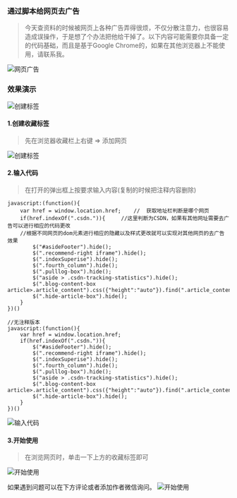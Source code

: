 <!--
 * @Author: 柯军
 * @Date: 2019-08-14 18:43:25
 * @Description: 
 -->
### 通过脚本给网页去广告
> 今天查资料的时候被网页上各种广告弄得很烦，不仅分散注意力，也很容易造成误操作，于是想了个办法把他给干掉了。以下内容可能需要你具备一定的代码基础，而且是基于Google Chrome的，如果在其他浏览器上不能使用，请联系我。

![网页广告](https://arthaskj.github.io/Photo/20190218/3.png)

### 效果演示
![创建标签](https://arthaskj.github.io/Photo/20190218/g1.gif)

#### 1.创建收藏标签
> 先在浏览器收藏栏上右键 => 添加网页

![创建标签](https://arthaskj.github.io/Photo/20190218/1.png)

#### 2.输入代码
> 在打开的弹出框上按要求输入内容(复制的时候把注释内容删除)

```
javascript:(function(){
	var href = window.location.href;	//	获取地址栏判断是哪个网页
	if(href.indexOf(".csdn.")){		//这里判断为CSDN，如果有其他网址需要去广告可以进行相应的代码更改
	//根据不同网页的dom元素进行相应的隐藏以及样式更改就可以实现对其他网页的去广告效果
		$("#asideFooter").hide();
		$(".recommend-right iframe").hide();
		$(".indexSuperise").hide();
		$(".fourth_column").hide();
		$(".pulllog-box").hide();
		$("aside > .csdn-tracking-statistics").hide();
		$(".blog-content-box  article>.article_content").css({"height":"auto"}).find(".article_content").css({"height":"auto"});
		$(".hide-article-box").hide();
	}  
})()

//无注释版本
javascript:(function(){
	var href = window.location.href;
	if(href.indexOf(".csdn.")){		
		$("#asideFooter").hide();
		$(".recommend-right iframe").hide();
		$(".indexSuperise").hide();
		$(".fourth_column").hide();
		$(".pulllog-box").hide();
		$("aside > .csdn-tracking-statistics").hide();
		$(".blog-content-box  article>.article_content").css({"height":"auto"}).find(".article_content").css({"height":"auto"});
		$(".hide-article-box").hide();
	}  
})()
```

![输入代码](https://arthaskj.github.io/Photo/20190218/2.png)

#### 3.开始使用
> 在浏览网页时，单击一下上方的收藏标签即可

![开始使用](https://arthaskj.github.io/Photo/20190218/4.png)

如果遇到问题可以在下方评论或者添加作者微信询问。
![开始使用](https://arthaskj.github.io/Photo/wechatcode.png)
